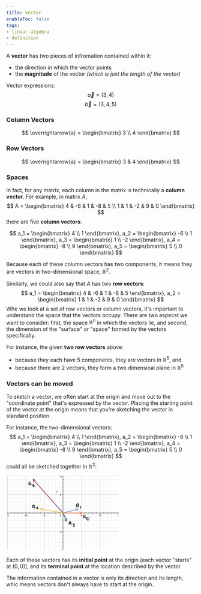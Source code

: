 ```yaml
---
title: Vector
enableToc: false
tags: 
- linear-algebra
- definition
---
```

A **vector** has two pieces of infromation contained within it:
- the direction in which the vector points
- the **magnitude** of the vector *(which is just the length of the vector)*

Vector expressions:
$$
\overrightarrow{a} = (3, 4)
$$
$$
\overrightarrow{b} = (3, 4, 5)
$$
### Column Vectors
$$
\overrightarrow{a} = \begin{bmatrix} 3 \\ 4 \end{bmatrix}
$$
### Row Vectors
$$
\overrightarrow{a} = \begin{bmatrix} 3 & 4 \end{bmatrix}
$$

### Spaces
In fact, for any matrix, each column in the matrix is technically a **column vector**. For example, in matrix $A$,
$$
A = \begin{bmatrix}
4 & -6 & 1 & -8 & 5 \\
1 & 1 & -2 & 9 & 0
\end{bmatrix}
$$
there are five **column vectors**:

$$
a_1 = \begin{bmatrix} 4 \\ 1 \end{bmatrix},
a_2 = \begin{bmatrix} -6 \\ 1 \end{bmatrix},
a_3 = \begin{bmatrix} 1 \\ -2 \end{bmatrix}, 
a_4 = \begin{bmatrix} -8 \\ 9 \end{bmatrix}, 
a_5 = \begin{bmatrix} 5 \\ 0 \end{bmatrix}
$$

Because each of these column vectors has two components, it means they are vectors in two-dimensional space, $\mathbb{R}^2$.

Similarly, we could also say that $A$ has two **row vectors**:
$$
a_1 = \begin{bmatrix} 4 & -6 & 1 & -8 & 5 \end{bmatrix},
a_2 = \begin{bmatrix} 1 & 1 & -2 & 9 & 0 \end{bmatrix}
$$
Whe we look at a set of row vectors or column vectors, it's important to understand the space that the vectors occupy. There are two aspecst we want to consider: first, the space $\mathbb{R}^n$ in which the vectors lie, and second, the dimension of the "surface" or "space" formed by the vectors specifically.

For instance, the given **two row vectors** above:
- because they each have $5$ components, they are vectors in $\mathbb{R}^5$, and
- because there are $2$ vectors, they form a two dimensioal plane in $\mathbb{R}^5$

### Vectors can be moved
To sketch a vector, we often start at the origin and move out to the "coordinate point" that's expressed by the vector. Placing the starting point of the vector at the origin means that you're sketching the vector in standard position.

For instance, the two-dimensional vectors:
$$
a_1 = \begin{bmatrix} 4 \\ 1 \end{bmatrix},
a_2 = \begin{bmatrix} -6 \\ 1 \end{bmatrix},
a_3 = \begin{bmatrix} 1 \\ -2 \end{bmatrix}, 
a_4 = \begin{bmatrix} -8 \\ 9 \end{bmatrix}, 
a_5 = \begin{bmatrix} 5 \\ 0 \end{bmatrix}
$$
could all be sketched together in $\mathbb{R}^2$:

![vectors drawn on a plane](/notes/assets/vectors-on-a-plane.png#invert_B)

Each of these vectors has its **initial point** at the origin (each vector "starts" at $(0, 0)$), and its **terminal point** at the location described by the vector.

The information contained in a vector is only its direction and its length, whic means vectors don't always have to start at the origin.